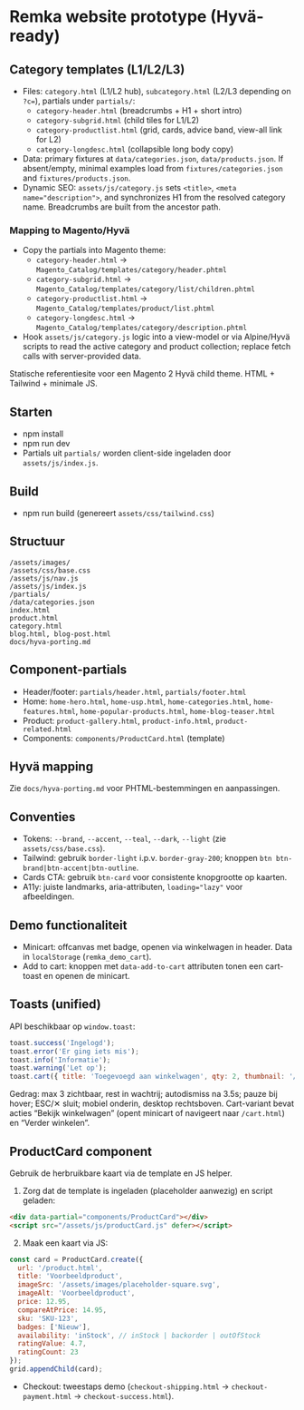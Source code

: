 # Remka website prototype (Hyvä-ready)

## Category templates (L1/L2/L3)

- Files: `category.html` (L1/L2 hub), `subcategory.html` (L2/L3 depending on `?c=`), partials under `partials/`:
  - `category-header.html` (breadcrumbs + H1 + short intro)
  - `category-subgrid.html` (child tiles for L1/L2)
  - `category-productlist.html` (grid, cards, advice band, view-all link for L2)
  - `category-longdesc.html` (collapsible long body copy)
- Data: primary fixtures at `data/categories.json`, `data/products.json`. If absent/empty, minimal examples load from `fixtures/categories.json` and `fixtures/products.json`.
- Dynamic SEO: `assets/js/category.js` sets `<title>`, `<meta name="description">`, and synchronizes H1 from the resolved category name. Breadcrumbs are built from the ancestor path.

### Mapping to Magento/Hyvä

- Copy the partials into Magento theme:
  - `category-header.html` → `Magento_Catalog/templates/category/header.phtml`
  - `category-subgrid.html` → `Magento_Catalog/templates/category/list/children.phtml`
  - `category-productlist.html` → `Magento_Catalog/templates/product/list.phtml`
  - `category-longdesc.html` → `Magento_Catalog/templates/category/description.phtml`
- Hook `assets/js/category.js` logic into a view-model or via Alpine/Hyvä scripts to read the active category and product collection; replace fetch calls with server-provided data.

Statische referentiesite voor een Magento 2 Hyvä child theme. HTML + Tailwind + minimale JS.

## Starten

- npm install
- npm run dev
- Partials uit `partials/` worden client-side ingeladen door `assets/js/index.js`.

## Build

- npm run build (genereert `assets/css/tailwind.css`)

## Structuur
```
/assets/images/
/assets/css/base.css
/assets/js/nav.js
/assets/js/index.js
/partials/
/data/categories.json
index.html
product.html
category.html
blog.html, blog-post.html
docs/hyva-porting.md
```

## Component-partials

- Header/footer: `partials/header.html`, `partials/footer.html`
- Home: `home-hero.html`, `home-usp.html`, `home-categories.html`, `home-features.html`, `home-popular-products.html`, `home-blog-teaser.html`
- Product: `product-gallery.html`, `product-info.html`, `product-related.html`
 - Components: `components/ProductCard.html` (template)

## Hyvä mapping

Zie `docs/hyva-porting.md` voor PHTML-bestemmingen en aanpassingen.

## Conventies

- Tokens: `--brand`, `--accent`, `--teal`, `--dark`, `--light` (zie `assets/css/base.css`).
- Tailwind: gebruik `border-light` i.p.v. `border-gray-200`; knoppen `btn btn-brand|btn-accent|btn-outline`.
- Cards CTA: gebruik `btn-card` voor consistente knopgrootte op kaarten.
- A11y: juiste landmarks, aria-attributen, `loading="lazy"` voor afbeeldingen.

## Demo functionaliteit

- Minicart: offcanvas met badge, openen via winkelwagen in header. Data in `localStorage` (`remka_demo_cart`).
- Add to cart: knoppen met `data-add-to-cart` attributen tonen een cart-toast en openen de minicart.

## Toasts (unified)

API beschikbaar op `window.toast`:

```js
toast.success('Ingelogd');
toast.error('Er ging iets mis');
toast.info('Informatie');
toast.warning('Let op');
toast.cart({ title: 'Toegevoegd aan winkelwagen', qty: 2, thumbnail: '/img.jpg' }, { actionText: 'Bekijk winkelwagen' });
```

Gedrag: max 3 zichtbaar, rest in wachtrij; autodismiss na 3.5s; pauze bij hover; ESC/✕ sluit; mobiel onderin, desktop rechtsboven. Cart-variant bevat acties “Bekijk winkelwagen” (opent minicart of navigeert naar `/cart.html`) en “Verder winkelen”.

## ProductCard component

Gebruik de herbruikbare kaart via de template en JS helper.

1) Zorg dat de template is ingeladen (placeholder aanwezig) en script geladen:

```html
<div data-partial="components/ProductCard"></div>
<script src="/assets/js/productCard.js" defer></script>
```

2) Maak een kaart via JS:

```js
const card = ProductCard.create({
  url: '/product.html',
  title: 'Voorbeeldproduct',
  imageSrc: '/assets/images/placeholder-square.svg',
  imageAlt: 'Voorbeeldproduct',
  price: 12.95,
  compareAtPrice: 14.95,
  sku: 'SKU-123',
  badges: ['Nieuw'],
  availability: 'inStock', // inStock | backorder | outOfStock
  ratingValue: 4.7,
  ratingCount: 23
});
grid.appendChild(card);
```

- Checkout: tweestaps demo (`checkout-shipping.html` → `checkout-payment.html` → `checkout-success.html`).